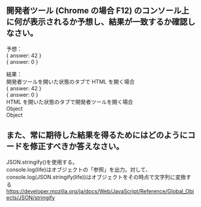 ## 開発者ツール (Chrome の場合 F12) のコンソール上に何が表示されるか予想し、結果が一致するか確認しなさい。

予想：  
{ answer: 42 }  
{ answer: 0 }

結果：  
開発者ツールを開いた状態のタブで HTML を開く場合  
{ answer: 42 }  
{ answer: 0 }  
HTML を開いた状態のタブで開発者ツールを開く場合  
Object  
Object

## また、常に期待した結果を得るためにはどのようにコードを修正すべきか答えなさい。

JSON.stringify()を使用する。  
console.log(life)はオブジェクトの「参照」を出力。対して、console.log(JSON.stringify(life))はオブジェクトをその時点で文字列に変換する  
https://developer.mozilla.org/ja/docs/Web/JavaScript/Reference/Global_Objects/JSON/stringify

